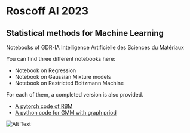 # Roscoff AI 2023

## Statistical methods for Machine Learning


Notebooks of GDR-IA Intelligence Artificielle des Sciences du Matériaux

You can find three different notebooks here:

  * Notebook on Regression
  * Notebook on Gaussian Mixture models
  * Notebook on Restricted Boltzmann Machine
  
For each of them, a completed version is also provided.

  * [A pytorch code of RBM](https://github.com/AurelienDecelle/TorchRBM)
  * [A python code for GMM with graph priod](https://git.ias.u-psud.fr/tbonnair/t-rex/-/tree/master/)

![Alt Text](https://raw.githubusercontent.com/AurelienDecelle/RoscoffAI2023/main/GMM.gif)
